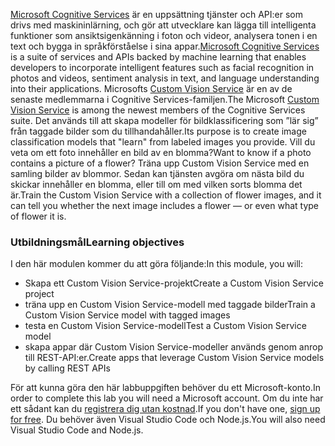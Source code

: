 <span data-ttu-id="33ec0-101">[Microsoft Cognitive Services](https://azure.microsoft.com/services/cognitive-services/ "Microsoft Cognitive Services") är en uppsättning tjänster och API:er som drivs med maskininlärning, och gör att utvecklare kan lägga till intelligenta funktioner som ansiktsigenkänning i foton och videor, analysera tonen i en text och bygga in språkförståelse i sina appar.</span><span class="sxs-lookup"><span data-stu-id="33ec0-101">[Microsoft Cognitive Services](https://azure.microsoft.com/services/cognitive-services/ "Microsoft Cognitive Services") is a suite of services and APIs backed by machine learning that enables developers to incorporate intelligent features such as facial recognition in photos and videos, sentiment analysis in text, and language understanding into their applications.</span></span> <span data-ttu-id="33ec0-102">Microsofts [Custom Vision Service](https://azure.microsoft.com/services/cognitive-services/custom-vision-service/) är en av de senaste medlemmarna i Cognitive Services-familjen.</span><span class="sxs-lookup"><span data-stu-id="33ec0-102">The Microsoft [Custom Vision Service](https://azure.microsoft.com/services/cognitive-services/custom-vision-service/) is among the newest members of the Cognitive Services suite.</span></span> <span data-ttu-id="33ec0-103">Det används till att skapa modeller för bildklassificering som ”lär sig” från taggade bilder som du tillhandahåller.</span><span class="sxs-lookup"><span data-stu-id="33ec0-103">Its purpose is to create image classification models that "learn" from labeled images you provide.</span></span> <span data-ttu-id="33ec0-104">Vill du veta om ett foto innehåller en bild av en blomma?</span><span class="sxs-lookup"><span data-stu-id="33ec0-104">Want to know if a photo contains a picture of a flower?</span></span> <span data-ttu-id="33ec0-105">Träna upp Custom Vision Service med en samling bilder av blommor. Sedan kan tjänsten avgöra om nästa bild du skickar innehåller en blomma, eller till om med vilken sorts blomma det är.</span><span class="sxs-lookup"><span data-stu-id="33ec0-105">Train the Custom Vision Service with a collection of flower images, and it can tell you whether the next image includes a flower — or even what type of flower it is.</span></span>

### <a name="learning-objectives"></a><span data-ttu-id="33ec0-106">Utbildningsmål</span><span class="sxs-lookup"><span data-stu-id="33ec0-106">Learning objectives</span></span>

<span data-ttu-id="33ec0-107">I den här modulen kommer du att göra följande:</span><span class="sxs-lookup"><span data-stu-id="33ec0-107">In this module, you will:</span></span>

- <span data-ttu-id="33ec0-108">Skapa ett Custom Vision Service-projekt</span><span class="sxs-lookup"><span data-stu-id="33ec0-108">Create a Custom Vision Service project</span></span> 
- <span data-ttu-id="33ec0-109">träna upp en Custom Vision Service-modell med taggade bilder</span><span class="sxs-lookup"><span data-stu-id="33ec0-109">Train a Custom Vision Service model with tagged images</span></span>  
- <span data-ttu-id="33ec0-110">testa en Custom Vision Service-modell</span><span class="sxs-lookup"><span data-stu-id="33ec0-110">Test a Custom Vision Service model</span></span> 
- <span data-ttu-id="33ec0-111">skapa appar där Custom Vision Service-modeller används genom anrop till REST-API:er.</span><span class="sxs-lookup"><span data-stu-id="33ec0-111">Create apps that leverage Custom Vision Service models by calling REST APIs</span></span>

<span data-ttu-id="33ec0-112">För att kunna göra den här labbuppgiften behöver du ett Microsoft-konto.</span><span class="sxs-lookup"><span data-stu-id="33ec0-112">In order to complete this lab you will need a Microsoft account.</span></span> <span data-ttu-id="33ec0-113">Om du inte har ett sådant kan du [registrera dig utan kostnad](https://account.microsoft.com/account).</span><span class="sxs-lookup"><span data-stu-id="33ec0-113">If you don't have one, [sign up for free](https://account.microsoft.com/account).</span></span> <span data-ttu-id="33ec0-114">Du behöver även Visual Studio Code och Node.js.</span><span class="sxs-lookup"><span data-stu-id="33ec0-114">You will also need Visual Studio Code and Node.js.</span></span>